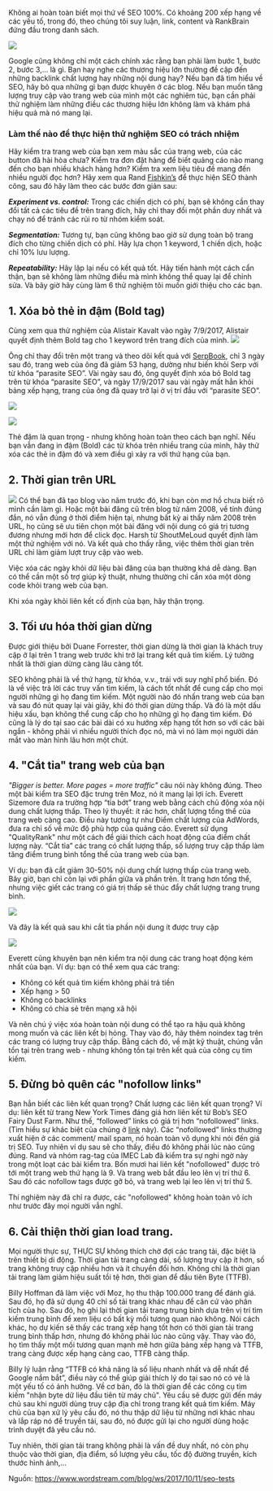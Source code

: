Không ai hoàn toàn biết mọi thứ về SEO 100%. Có khoảng 200 xếp hạng về các yếu tố, trong đó, theo chúng tôi suy luận, link, content và RankBrain đứng đầu trong danh sách.

![](https://images.viblo.asia/9c5c2335-55fa-4902-9719-d01f5eb4e1e5.png)

Google cũng không chỉ một cách chính xác rằng bạn phải làm bước 1, bước 2, bước 3,... là gì. Bạn hay nghe các thương hiệu lớn thường đề cập đến những backlink chất lượng hay những nội dung hay? 
Nếu bạn đã tìm hiểu về SEO, hãy bỏ qua những gì bạn được khuyên ở các blog. Nếu bạn muốn tăng lượng truy cập vào trang web của mình một các nghiêm túc, bạn cần phải thử nghiệm làm những điều các thương hiệu lớn không làm và khám phá hiệu quả mà nó mang lại. 

### Làm thế nào để thực hiện thử nghiệm SEO có trách nhiệm

Hãy kiểm tra trang web của bạn xem màu sắc của trang web, của các button đã hài hòa chưa? Kiểm tra đơn đặt hàng để biết quảng cáo nào mang đến cho bạn nhiều khách hàng hơn? Kiểm tra xem liệu tiêu đề mang đến nhiều người đọc hơn?
Hãy xem qua Rand [Fishkin’s](https://moz.com/blog/how-do-i-successfully-run-seo-tests-on-my-website-whiteboard-friday) để thực hiện SEO thành công, sau đó hãy làm theo các bước đơn giản sau:

***Experiment vs. control:*** Trong các chiến dịch có phí, bạn sẽ không cần thay đổi tất cả các tiêu đề trên trang đích, hãy chỉ thay đổi một phần duy nhất và chạy nó để tránh các rủi ro từ nhóm kiểm soát.

***Segmentation:*** Tương tự, bạn cũng không bao giờ sử dụng toàn bộ trang đích cho từng chiến dịch có phí. Hãy lựa chọn 1 keyword, 1 chiến dịch, hoặc chỉ 10% lưu lượng.

***Repeatability:*** Hãy lặp lại nếu có kết quả tốt. 
Hãy tiến hành một cách cẩn thận, bạn sẽ không làm những điều mà mình không thể quay lại để chỉnh sửa. Và bây giờ hãy cùng làm 6 thử nghiệm tôi muốn giới thiệu cho các bạn.

## 1. Xóa bỏ thẻ in đậm (Bold tag)

Cùng xem qua thử nghiệm của Alistair Kavalt vào ngày 7/9/2017, Alistair quyết định thêm Bold tag cho 1 keyword trên trang đích của mình.
![](https://images.viblo.asia/fc263e4d-2a73-4e1c-8c27-41907279b392.jpg)

Ông chỉ thay đổi trên một trang và theo dõi kết quả với [SerpBook](https://serpbook.com/), chỉ 3 ngày sau đó, trang web của ông đã giảm 53 hạng, dường như biến khỏi Serp với từ khóa “parasite SEO”. 
Vài ngày sau đó, ông quyết định xóa bỏ Bold tag trên từ khóa “parasite SEO”, và ngày 17/9/2017 sau vài ngày mất hẳn khỏi bảng xếp hạng, trang của ông đã quay trở lại ở vị trí đầu với “parasite SEO”.

![](https://images.viblo.asia/4196f984-d36e-4b4e-92b7-20763cd3e1a9.png)

![](https://images.viblo.asia/7a2a6d81-ed13-4a3e-a482-1f760568f944.jpg)

Thẻ đậm là quan trọng - nhưng không hoàn toàn theo cách bạn nghĩ. Nếu bạn vẫn đang in đậm (Bold) các từ khóa trên nhiều trang của mình, hãy thử xóa các thẻ in đậm đó và xem điều gì xảy ra với thứ hạng của bạn.

## 2. Thời gian trên URL

![](https://images.viblo.asia/ee068db6-8508-4e19-bfcb-f5b5d0ef58c9.jpg)
Có thể bạn đã tạo blog vào năm trước đó, khi bạn còn mơ hồ chưa biết rõ mình cần làm gì. Hoặc một bài đăng cũ trên blog từ năm 2008, về tính đúng đắn, nó vẫn đúng ở thời điểm hiện tại, nhưng bất kỳ ai thấy năm 2008 trên URL, họ cũng sẽ ưu tiên chọn một bài đăng với nội dung có giá trị tương đương nhưng mới hơn để click đọc.
Harsh từ ShoutMeLoud quyết định làm một thử nghiệm với nó. Và kết quả cho thấy rằng, việc thêm thời gian trên URL chỉ làm giảm lượt truy cập vào web.

Việc xóa các ngày khỏi dữ liệu bài đăng của bạn thường khá dễ dàng. Bạn có thể cần một số trợ giúp kỹ thuật, nhưng thường chỉ cần xóa một dòng code khỏi trang web của bạn.

Khi xóa ngày khỏi liên kết cố định của bạn, hãy thận trọng.

## 3. Tối ưu hóa thời gian dừng

Được giới thiệu bởi Duane Forrester, thời gian dừng là thời gian là khách truy cập ở lại trên 1 trang web trước khi trở lại trang kết quả tìm kiếm. Lý tưởng nhất là thời gian dừng càng lâu càng tốt.

SEO không phải là về thứ hạng, từ khóa, v.v., trái với suy nghĩ phổ biến. Đó là về việc trả lời các truy vấn tìm kiếm, là cách tốt nhất để cung cấp cho mọi người những gì họ đang tìm kiếm. Một người nào đó nhấn trang web của bạn và sau đó nút quay lại vài giây, khi đó thời gian dừng thấp. Và đó là một dấu hiệu xấu, bạn không thể cung cấp cho họ những gì họ đang tìm kiếm. Đó cũng là lý do tại sao các bài dài có xu hướng xếp hạng tốt hơn so với các bài ngắn - không phải vì nhiều người thích đọc nó, mà vì nó làm mọi người dán mắt vào màn hình lâu hơn một chút.

## 4. "Cắt tỉa" trang web của bạn

*"Bigger is better. More pages = more traffic"* câu nói này không đúng. 
Theo một bài kiểm tra SEO đặc trưng trên Moz, nó ít mang lại lợi ích. Everett Sizemore đưa ra trường hợp “tỉa bớt” trang web bằng cách chủ động xóa nội dung chất lượng thấp. Theo lý thuyết: ít rác hơn, chất lượng tổng thể của trang web càng cao. Điều này tương tự như Điểm chất lượng của AdWords, đưa ra chỉ số về mức độ phù hợp của quảng cáo. Everett sử dụng "QualityRank" như một cách để giải thích cách hoạt động của điểm chất lượng này. “Cắt tỉa” các trang có chất lượng thấp, số lượng truy cập thấp làm tăng điểm trung bình tổng thể của trang web của bạn.

Ví dụ: bạn đã cắt giảm 30-50% nội dung chất lượng thấp của trang web. Bây giờ, bạn chỉ còn lại với phần giữa và phần trên. Ít trang hơn tổng thể, nhưng việc giết các trang có giá trị thấp sẽ thúc đẩy chất lượng trang trung bình.

![](https://images.viblo.asia/ed1f13e9-17bb-47eb-8745-f11c8cc5592e.png)

Và đây là kết quả sau khi cắt tỉa phần nội dung ít được truy cập

![](https://images.viblo.asia/9ccd31ec-de12-4292-8d04-2812e9a57ed5.png)

Everett cũng khuyên bạn nên kiểm tra nội dung các trang hoạt động kém nhất của bạn. Ví dụ: bạn có thể xem qua các trang:

* Không có kết quả tìm kiếm không phải trả tiền
* Xếp hạng > 50
* Không có backlinks
* Không có chia sẻ trên mạng xã hội

Và nên chú ý việc xóa hoàn toàn nội dung có thể tạo ra hậu quả không mong muốn và các liên kết bị hỏng. Thay vào đó, hãy thêm noindex tag trên các trang có lượng truy cập thấp. Bằng cách đó, về mặt kỹ thuật, chúng vẫn tồn tại trên trang web - nhưng không tồn tại trên kết quả của công cụ tìm kiếm.

## 5. Đừng bỏ quên các "nofollow links"

Bạn hẳn biết các liên kết quan trọng? Chất lượng các liên kết quan trọng?
Ví dụ: liên kết từ trang New York Times đáng giá hơn liên kết từ Bob’s SEO Fairy Dust Farm. 
Như thế, “followed” links có giá trị hơn “nofollowed” links. (Tìm hiểu sự khác biệt của chúng ở [link](https://www.wordstream.com/blog/ws/2013/07/24/follow-nofollow-links) này).
Các “nofollowed” links thường xuất hiện ở các comment/ mail spam, nó hoàn toàn vô dụng khi nói đến giá trị SEO. Tuy nhiên ví dụ sau sẽ cho thấy, điều đó không phải lúc nào cũng đúng. Rand và nhóm rag-tag của IMEC Lab đã kiểm tra sự nghi ngờ này trong một loạt các bài kiểm tra. Bốn mươi hai liên kết "nofollowed" được trỏ tới một trang web thứ hạng là 9. Và trang web bắt đầu leo lên vị trí thứ 6. Sau đó các nofollow tags được gỡ bỏ, và trang web lại leo lên vị trí thứ 5. 

Thí nghiệm này đã chỉ ra được, các "nofollowed" không hoàn toàn vô ích như trước đây mọi người vẫn nghĩ.

## 6. Cải thiện thời gian load trang.

Mọi người thực sự, THỰC SỰ không thích chờ đợi các trang tải, đặc biệt là trên thiết bị di động. Thời gian tải trang càng dài, số lượng truy cập ít hơn, số trang không truy cập nhiều hơn và ít chuyển đổi hơn. Không chỉ là thời gian tải trang làm giảm hiệu suất tồi tệ hơn, thời gian để đầu tiên Byte (TTFB).

Billy Hoffman đã làm việc với Moz, họ thu thập 100.000 trang để đánh giá. Sau đó, họ đã sử dụng 40 chỉ số tải trang khác nhau để căn cứ vào phân tích của họ. Sau đó, họ ghi lại thời gian tải trang trung bình dựa trên vị trí tìm kiếm trung bình để xem liệu có bất kỳ mối tương quan nào không. Nói cách khác, họ dự kiến sẽ thấy các trang xếp hạng tốt hơn có thời gian tải trang trung bình thấp hơn, nhưng đó không phải lúc nào cũng vậy. Thay vào đó, họ tìm thấy một mối tương quan mạnh mẽ hơn giữa bảng xếp hạng và TTFB, trang càng được xếp hạng càng cao, TTFB càng thấp.

Billy lý luận rằng “TTFB có khả năng là số liệu nhanh nhất và dễ nhất để Google nắm bắt”, điều này có thể giúp giải thích lý do tại sao nó có vẻ là một yếu tố có ảnh hưởng. Về cơ bản, đó là thời gian để các công cụ tìm kiếm "nhận byte dữ liệu đầu tiên từ máy chủ". 
Yêu cầu sẽ được gửi đến máy chủ sau khi người dùng truy cập địa chỉ trong trang kết quả tìm kiếm. Máy chủ của bạn xử lý yêu cầu đó, nó thu thập dữ liệu từ những nơi khác nhau và lắp ráp nó để truyền tải, sau đó, nó được gửi lại cho người dùng hoặc trình duyệt đã yêu cầu nó.

Tuy nhiên, thời gian tải trang không phải là vấn đề duy nhất, nó còn phụ thuộc vào thời gian, địa điểm, số lượng yêu cầu, tốc độ đường truyền, kích thước hình ảnh,...


Nguồn: https://www.wordstream.com/blog/ws/2017/10/11/seo-tests